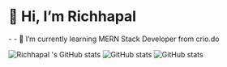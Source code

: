 <h1 >👋 Hi, I’m Richhapal</h1>
- 
- 🌱 I’m currently learning MERN Stack Developer from crio.do

![Richhapal 's GitHub stats](https://github-readme-stats.vercel.app/api?username=richhapal&show_icons=true&theme=radical)
![ GitHub stats](https://github-readme-stats.vercel.app/api?username=richhapal&show_icons=true&theme=radical)
![ GitHub stats](https://github-readme-stats.vercel.app/api?username=richhapal&show_icons=true&theme=radical)


<!---
richhapal/richhapal is a ✨ special ✨ repository because its `README.md` (this file) appears on your GitHub profile.
You can click the Preview link to take a look at your changes.
--->
